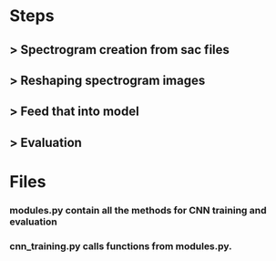 # Steps
## > Spectrogram creation from sac files
## > Reshaping spectrogram images
## > Feed that into model
## > Evaluation
# Files
### **modules.py** contain all the methods for CNN training and evaluation
### **cnn_training.py** calls functions from **modules.py**. 
